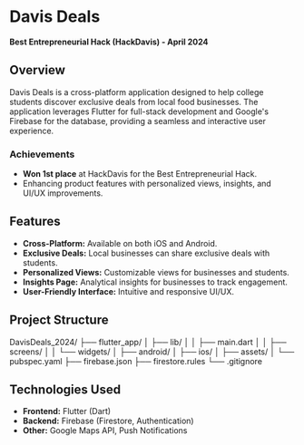 # Davis Deals

**Best Entrepreneurial Hack (HackDavis) - April 2024**

## Overview

Davis Deals is a cross-platform application designed to help college students discover exclusive deals from local food businesses. The application leverages Flutter for full-stack development and Google's Firebase for the database, providing a seamless and interactive user experience.

### Achievements
- **Won 1st place** at HackDavis for the Best Entrepreneurial Hack.
- Enhancing product features with personalized views, insights, and UI/UX improvements.

## Features

- **Cross-Platform:** Available on both iOS and Android.
- **Exclusive Deals:** Local businesses can share exclusive deals with students.
- **Personalized Views:** Customizable views for businesses and students.
- **Insights Page:** Analytical insights for businesses to track engagement.
- **User-Friendly Interface:** Intuitive and responsive UI/UX.

## Project Structure

DavisDeals_2024/
├── flutter_app/
│ ├── lib/
│ │ ├── main.dart
│ │ ├── screens/
│ │ └── widgets/
│ ├── android/
│ ├── ios/
│ ├── assets/
│ └── pubspec.yaml
├── firebase.json
├── firestore.rules
└── .gitignore

## Technologies Used

- **Frontend:** Flutter (Dart)
- **Backend:** Firebase (Firestore, Authentication)
- **Other:** Google Maps API, Push Notifications
